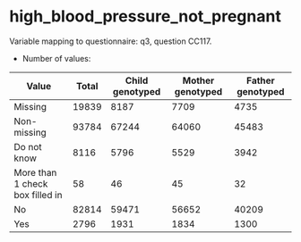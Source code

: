 # high_blood_pressure_not_pregnant
Variable mapping to questionnaire: q3, question CC117.
- Number of values:

| Value | Total | Child genotyped | Mother genotyped | Father genotyped |
| ----- | ----- | --------------- | ---------------- | ---------------- |
| Missing | 19839 | 8187 | 7709 | 4735 |
| Non-missing | 93784 | 67244 | 64060 | 45483 |
| Do not know | 8116 | 5796 | 5529 |3942 |
| More than 1 check box filled in | 58 | 46 | 45 |32 |
| No | 82814 | 59471 | 56652 |40209 |
| Yes | 2796 | 1931 | 1834 |1300 |



